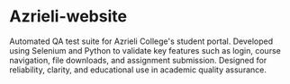 # Azrieli-website
Automated QA test suite for Azrieli College's student portal. Developed using Selenium and Python to validate key features such as login, course navigation, file downloads, and assignment submission. Designed for reliability, clarity, and educational use in academic quality assurance.
